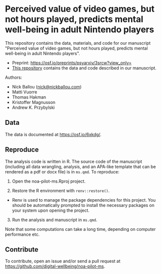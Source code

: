 # Perceived value of video games, but not hours played, predicts mental well-being in adult Nintendo players 

This repository contains the data, materials, and code for our manuscript "Perceived value of video games, but not hours played, predicts mental well-being in adult Nintendo players".

- Preprint: <https://osf.io/preprints/psyarxiv/3srcw?view_only=>
- [This repository](https://github.com/digital-wellbeing/noa-pilot-ms) contains the data and code described in our manuscript.

Authors:

- Nick Ballou (nick@nickballou.com)
- Matti Vuorre
- Thomas Hakman
- Kristoffer Magnusson
- Andrew K. Przybylski

## Data 

The data is documented at <https://osf.io/6xkdg/>.

## Reproduce

The analysis code is written in R. The source code of the manuscript (including all data wrangling, analysis, and an APA-like template that can be rendered as a pdf or docx file) is in `ms.qmd`. To reproduce:

1. Open the noa-pilot-ms.Rproj project.

2. Restore the R environment with `renv::restore()`.
- Renv is used to manage the package dependencies for this project. You should be automatically prompted to install the necessary packages on your system upon opening the project. 

3. Run the analysis and manuscript in `ms.qmd`.

Note that some computations can take a long time, depending on computer performance etc.

## Contribute

To contribute, open an issue and/or send a pull request at <https://github.com/digital-wellbeing/noa-pilot-ms>.